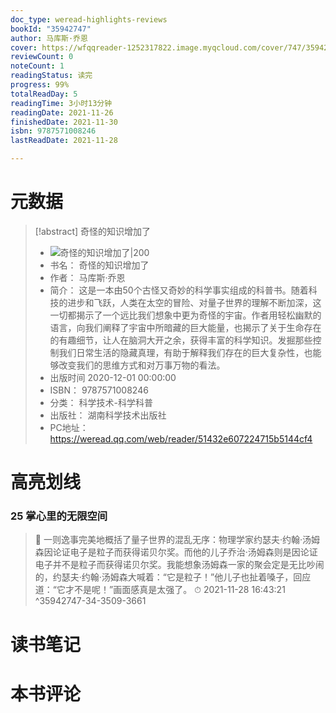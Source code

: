 ```yaml
---
doc_type: weread-highlights-reviews
bookId: "35942747"
author: 马库斯·乔恩
cover: https://wfqqreader-1252317822.image.myqcloud.com/cover/747/35942747/t7_35942747.jpg
reviewCount: 0
noteCount: 1
readingStatus: 读完
progress: 99%
totalReadDay: 5
readingTime: 3小时13分钟
readingDate: 2021-11-26
finishedDate: 2021-11-30
isbn: 9787571008246
lastReadDate: 2021-11-28

---
```

# 元数据
> [!abstract] 奇怪的知识增加了
> - ![ 奇怪的知识增加了|200](https://wfqqreader-1252317822.image.myqcloud.com/cover/747/35942747/t7_35942747.jpg)
> - 书名： 奇怪的知识增加了
> - 作者： 马库斯·乔恩
> - 简介： 这是一本由50个古怪又奇妙的科学事实组成的科普书。随着科技的进步和飞跃，人类在太空的冒险、对量子世界的理解不断加深，这一切都揭示了一个远比我们想象中更为奇怪的宇宙。作者用轻松幽默的语言，向我们阐释了宇宙中所暗藏的巨大能量，也揭示了关于生命存在的有趣细节，让人在脑洞大开之余，获得丰富的科学知识。发掘那些控制我们日常生活的隐藏真理，有助于解释我们存在的巨大复杂性，也能够改变我们的思维方式和对万事万物的看法。
> - 出版时间 2020-12-01 00:00:00
> - ISBN： 9787571008246
> - 分类： 科学技术-科学科普
> - 出版社： 湖南科学技术出版社
> - PC地址：https://weread.qq.com/web/reader/51432e607224715b5144cf4

# 高亮划线

### 25 掌心里的无限空间

> 📌 一则逸事完美地概括了量子世界的混乱无序：物理学家约瑟夫·约翰·汤姆森因论证电子是粒子而获得诺贝尔奖。而他的儿子乔治·汤姆森则是因论证电子并不是粒子而获得诺贝尔奖。我能想象汤姆森一家的聚会定是无比吵闹的，约瑟夫·约翰·汤姆森大喊着：“它是粒子！”他儿子也扯着嗓子，回应道：“它才不是呢！”画面感真是太强了。 
> ⏱ 2021-11-28 16:43:21 ^35942747-34-3509-3661

# 读书笔记

# 本书评论

